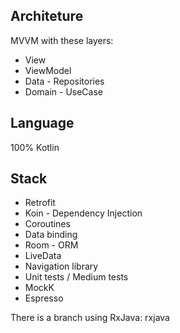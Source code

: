 ## Architeture
MVVM with these layers:
* View
* ViewModel
* Data - Repositories
* Domain - UseCase

## Language
100% Kotlin

## Stack
* Retrofit
* Koin - Dependency Injection
* Coroutines
* Data binding
* Room - ORM  
* LiveData 
* Navigation library
* Unit tests / Medium tests  
* MockK  
* Espresso  

There is a branch using RxJava: rxjava
